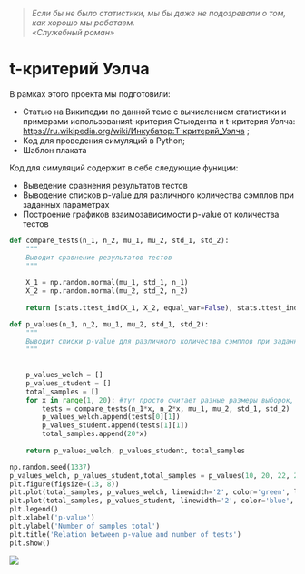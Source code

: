 > *Если бы не было статистики, мы бы даже не подозревали о том, как хорошо мы работаем.* \
*«Служебный роман»*


# t-критерий Уэлча

В рамках этого проекта мы подготовили:
 * Статью на Википедии по данной теме с вычислением статистики и примерами использованияt-критерия Стьюдента и t-критерия Уэлча: https://ru.wikipedia.org/wiki/Инкубатор:T-критерий_Уэлча ;
 * Код для проведения симуляций в Python;
 * Шаблон плаката


Код для симуляций содержит в себе следующие функции:
 * Выведение сравнения результатов тестов
 * Выводение списков p-value для различного количества сэмплов при заданных параметрах
 * Построение графиков взаимозависимости p-value от количества тестов
 
```python
def compare_tests(n_1, n_2, mu_1, mu_2, std_1, std_2):
    """
    Выводит сравнение результатов тестов
    """
    
    X_1 = np.random.normal(mu_1, std_1, n_1)
    X_2 = np.random.normal(mu_2, std_2, n_2)
    
    return [stats.ttest_ind(X_1, X_2, equal_var=False), stats.ttest_ind(X_1, X_2)]
```

```python
def p_values(n_1, n_2, mu_1, mu_2, std_1, std_2):
    """
    Выводит списки p-value для различного количества сэмплов при заданных параметрах
    """
    
    
    p_values_welch = []
    p_values_student = []
    total_samples = []
    for x in range(1, 20): #тут просто считает разные размеры выборок, шаг можно поменять 
        tests = compare_tests(n_1*x, n_2*x, mu_1, mu_2, std_1, std_2)
        p_values_welch.append(tests[0][1])
        p_values_student.append(tests[1][1])
        total_samples.append(20*x)
        
    return p_values_welch, p_values_student, total_samples
```

```python
np.random.seed(1337)
p_values_welch, p_values_student,total_samples = p_values(10, 20, 22, 22, 1, 5)
plt.figure(figsize=(13, 8))
plt.plot(total_samples, p_values_welch, linewidth='2', color='green', label='Welch')
plt.plot(total_samples, p_values_student, linewidth='2', color='blue', label='Student')
plt.legend()
plt.xlabel('p-value')
plt.ylabel('Number of samples total')
plt.title('Relation between p-value and number of tests')
plt.show()
```
![](/Users/aleksandraromanenko/Downloads/relation.png)
